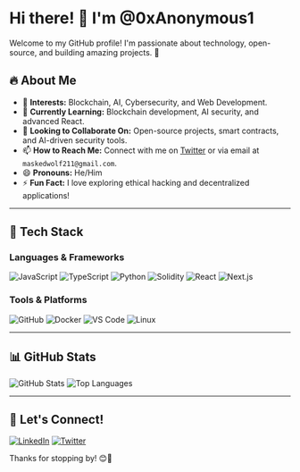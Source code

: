 # Hi there! 👋 I'm @0xAnonymous1

Welcome to my GitHub profile! I'm passionate about technology, open-source, and building amazing projects. 🚀

## 🔥 About Me
- 👀 **Interests:** Blockchain, AI, Cybersecurity, and Web Development.
- 🌱 **Currently Learning:** Blockchain development, AI security, and advanced React.
- 💞️ **Looking to Collaborate On:** Open-source projects, smart contracts, and AI-driven security tools.
- 📫 **How to Reach Me:** Connect with me on [Twitter](https://twitter.com/0xAnonymous1) or via email at `maskedwolf211@gmail.com`.
- 😄 **Pronouns:** He/Him
- ⚡ **Fun Fact:** I love exploring ethical hacking and decentralized applications!

---

## 🚀 Tech Stack

### Languages & Frameworks
![JavaScript](https://img.shields.io/badge/-JavaScript-F7DF1E?style=flat&logo=javascript&logoColor=black)
![TypeScript](https://img.shields.io/badge/-TypeScript-3178C6?style=flat&logo=typescript&logoColor=white)
![Python](https://img.shields.io/badge/-Python-3776AB?style=flat&logo=python&logoColor=white)
![Solidity](https://img.shields.io/badge/-Solidity-363636?style=flat&logo=solidity&logoColor=white)
![React](https://img.shields.io/badge/-React-61DAFB?style=flat&logo=react&logoColor=black)
![Next.js](https://img.shields.io/badge/-Next.js-000000?style=flat&logo=next.js&logoColor=white)

### Tools & Platforms
![GitHub](https://img.shields.io/badge/-GitHub-181717?style=flat&logo=github&logoColor=white)
![Docker](https://img.shields.io/badge/-Docker-2496ED?style=flat&logo=docker&logoColor=white)
![VS Code](https://img.shields.io/badge/-VS%20Code-007ACC?style=flat&logo=visual-studio-code&logoColor=white)
![Linux](https://img.shields.io/badge/-Linux-FCC624?style=flat&logo=linux&logoColor=black)

---

## 📊 GitHub Stats
![GitHub Stats](https://github-readme-stats.vercel.app/api?username=0xAnonymous1&show_icons=true&theme=radical)
![Top Languages](https://github-readme-stats.vercel.app/api/top-langs/?username=0xAnonymous1&layout=compact&theme=radical)

---

## 🤝 Let's Connect!
[![LinkedIn](https://img.shields.io/badge/-LinkedIn-0077B5?style=flat&logo=linkedin&logoColor=white)](https://www.linkedin.com/in/yourprofile/)
[![Twitter](https://img.shields.io/badge/-Twitter-1DA1F2?style=flat&logo=twitter&logoColor=white)](https://twitter.com/0xAnonymous1)

Thanks for stopping by! 😊🚀
